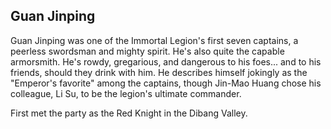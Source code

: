 ## Guan Jinping

Guan Jinping was one of the Immortal Legion's first seven captains, a peerless swordsman and mighty spirit. He's also quite the capable armorsmith. He's rowdy, gregarious, and dangerous to his foes... and to his friends, should they drink with him. He describes himself jokingly as the "Emperor's favorite" among the captains, though Jin-Mao Huang chose his colleague, Li Su, to be the legion's ultimate commander.

First met the party as the Red Knight in the Dibang Valley.